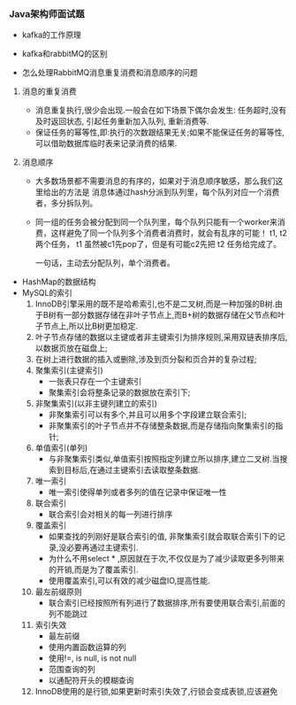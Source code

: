 ### Java架构师面试题

- kafka的工作原理

  
- kafka和rabbitMQ的区别
- 怎么处理RabbitMQ消息重复消费和消息顺序的问题
1. 消息的重复消费
   - 消息重复执行,很少会出现.一般会在如下场景下偶尔会发生: 任务超时,没有及时返回状态, 引起任务重新加入队列, 重新消费等.
   - 保证任务的幂等性,即:执行的次数跟结果无关;如果不能保证任务的幂等性,可以借助数据库临时表来记录消费的结果.
2. 消息顺序

   - 大多数场景都不需要消息的有序的，如果对于消息顺序敏感，那么我们这里给出的方法是 消息体通过hash分派到队列里，每个队列对应一个消费者，多分拆队列。

   - 同一组的任务会被分配到同一个队列里，每个队列只能有一个worker来消费，这样避免了同一个队列多个消费者消费时，就会有乱序的可能！ t1, t2 两个任务， t1 虽然被c1先pop了，但是有可能c2先把 t2 任务给完成了。

     一句话，主动去分配队列，单个消费者。

- HashMap的数据结构
- MySQL的索引
  1. InnoDB引擎采用的既不是哈希索引,也不是二叉树,而是一种加强的B树.由于B树有一部分数据存储在非叶子节点上,而B+树的数据存储在父节点和叶子节点上,所以比B树更加稳定.
  2. 叶子节点存储的数据以主键或者非主键索引为排序规则,采用双链表排序后,以数据页放在磁盘上;
  3. 在树上进行数据的插入或删除,涉及到页分裂和页合并的复杂过程;
  4. 聚集索引(主键索引)
     - 一张表只存在一个主键索引
     - 聚集索引会将整条记录的数据放在索引下;
  5. 非聚集索引(以非主键列建立的索引)
     - 非聚集索引可以有多个,并且可以用多个字段建立联合索引;
     - 非聚集索引的叶子节点并不存储整条数据,而是存储指向聚集索引的指针;
  6. 单值索引(单列)
     - 与非聚集索引类似,单值索引按照指定列建立所以排序,建立二叉树.当搜索到目标后,在通过主键索引去读取整条数据.
  7. 唯一索引
     - 唯一索引使得单列或者多列的值在记录中保证唯一性
  8. 联合索引
     - 联合索引会对相关的每一列进行排序
  9. 覆盖索引
     - 如果查找的列刚好是联合索引的值, 非聚集索引就会取联合索引下的记录,没必要再通过主键索引.
     - 为什么不用select * ,原因就在于次,不仅仅是为了减少读取更多列带来的开销,而是为了覆盖索引.
     - 使用覆盖索引,可以有效的减少磁盘IO,提高性能.
  10. 最左前缀原则
      - 联合索引已经按照所有列进行了数据排序,所有要使用联合索引,前面的列不能跳过
  11. 索引失效
      - 最左前缀
      - 使用内置函数运算的列
      - 使用!=, is null, is not null
      - 范围查询的列
      - 以通配符开头的模糊查询
  12. InnoDB使用的是行锁,如果更新时索引失效了,行锁会变成表锁,应该避免